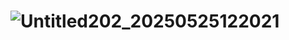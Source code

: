 # ![Untitled202_20250525122021](https://github.com/user-attachments/assets/a84e78aa-7e11-483a-91be-18a69d8c915b)
